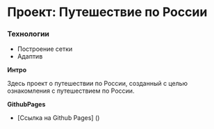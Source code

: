 # Проект: Путешествие по России

### Технологии

- Построение сетки
- Адаптив

**Интро**

Здесь проект о путешествии по России, созданный с целью ознакомления с путешествием по России.

**GithubPages**

- [Ссылка на Github Pages] ()
